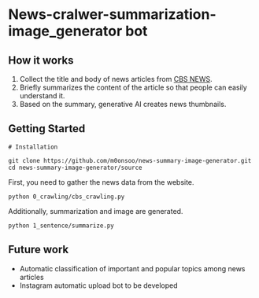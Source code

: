 # News-cralwer-summarization-image_generator bot

## How it works

1. Collect the title and body of news articles from [CBS NEWS](https://www.cbsnews.com/us/).
2. Briefly summarizes the content of the article so that people can easily understand it.
3. Based on the summary, generative AI creates news thumbnails.

## Getting Started

```
# Installation

git clone https://github.com/m0onsoo/news-summary-image-generator.git
cd news-summary-image-generator/source
```

First, you need to gather the news data from the website.
```
python 0_crawling/cbs_crawling.py
```
Additionally, summarization and image are generated.
```
python 1_sentence/summarize.py
```

## Future work

+ Automatic classification of important and popular topics among news articles
+ Instagram automatic upload bot to be developed

